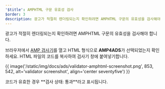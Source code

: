 ```yaml
---
'$title': AMPHTML 구문 유효성 검사
$order: 3
description: 광고가 적절히 렌더링되는지 확인하려면 AMPHTML 구문의 유효성을 검사해야 합니다. 브라우저에서 AMP 검사기를 열고 HTML 형식으로 AMP4ADS가 선택되었는지 확인하세요.
---
```


광고가 적절히 렌더링되는지 확인하려면 AMPHTML 구문의 유효성을 검사해야 합니다.

브라우저에서 [AMP 검사기](https://validator.ampproject.org/#htmlFormat=AMP4ADS)를 열고 HTML 형식으로 **AMP4ADS**가 선택되었는지 확인하세요. HTML 파일의 코드를 복사하여 검사기 창에 붙여넣기합니다.

{{ image('/static/img/docs/ads/validator-amphtml-screenshot.png', 853, 542, alt='validator screenshot', align='center seventyfive') }}

코드가 유효한 경우 **검사 상태: <span class="success-text">통과</span>**라고 표시됩니다.
